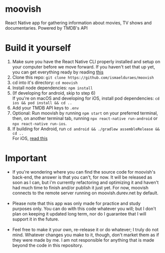 # moovish

React Native app for gathering information about movies, TV shows and documentaries. Powered by TMDB's API

# Build it yourself

1. Make sure you have the React Native CLI properly installed and setup on your computer before we move forward. If you haven't set that up yet, you can get everything ready by reading [this](https://reactnative.dev/docs/environment-setup)
2. Clone this repo:
   `git clone https://github.com/ismaelduraes/moovish`
3. cd into it's directory:
   `cd moovish`
4. Install node dependencies:
   `npm install`
5. (If developing for android, skip to step 6)
   <br/>If you're on macOS and developing for iOS, install pod dependencies: `cd ios && pod install && cd ..`
6. Add your TMDB API keys to `.env`
7. Optional: Run moovish by running `npm start` on your preferred terminal, then, on another terminal tab, running `npx react-native run-android` or `npx react-native run-ios`.
8. If building for Android, run `cd android && ./gradlew assembleRelease && cd ..`
   <br/>For iOS, [read this](https://reactnative.dev/docs/publishing-to-app-store)

# Important

- If you're wondering where you can find the source code for moovish's back-end, the answer is that you can't, for now. It will be released as soon as I can, but i'm currently refactoring and optimizing it and haven't had much time to finish and/or publish it just yet. For now, moovish connects to the remote server running on moovish.durev.net by default.
  <br/>
  <br/>
- Please note that this app was only made for practice and study purposes only. You can do with this code whatever you will; but I don't plan on keeping it updated long term, nor do I guarantee that I will support it in the future.
  <br/>
  <br/>
- Feel free to make it your own, re-release it or do whatever; I truly do not mind. Whatever changes you make to it, though, don't market them as if they were made by me. I am not responsible for anything that is made beyond the code in this repository.

